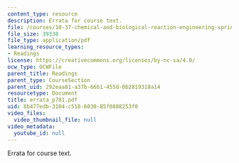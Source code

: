 ```yaml
---
content_type: resource
description: Errata for course text.
file: /courses/10-37-chemical-and-biological-reaction-engineering-spring-2007/8b477edb3104c518603085f0888253f0_errata_p781.pdf
file_size: 39338
file_type: application/pdf
learning_resource_types:
- Readings
license: https://creativecommons.org/licenses/by-nc-sa/4.0/
ocw_type: OCWFile
parent_title: Readings
parent_type: CourseSection
parent_uid: 292eaa81-a37b-66b1-455d-0b2819318a14
resourcetype: Document
title: errata_p781.pdf
uid: 8b477edb-3104-c518-6030-85f0888253f0
video_files:
  video_thumbnail_file: null
video_metadata:
  youtube_id: null
---
```

Errata for course text.